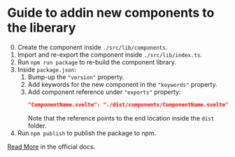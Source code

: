 # Guide to addin new components to the liberary

0. Create the component inside `./src/lib/components`.
1. Import and re-export the component inside `./src/lib/index.ts`.
2. Run `npm run package` to re-build the component library.
3. Inside `package.json`:
   1. Bump-up the `"version"` property.
   1. Add keywords for the new component in the `"keywords"` property.
   1. Add component reference under `"exports"` property:
      ```json
      "ComponentName.svelte": "./dist/components/ComponentName.svelte"
      ```
      Note that the reference points to the end location inside the `dist` folder.
4. Run `npm publish` to publish the package to npm.

[Read More](https://kit.svelte.dev/docs/packaging) in the official docs.
